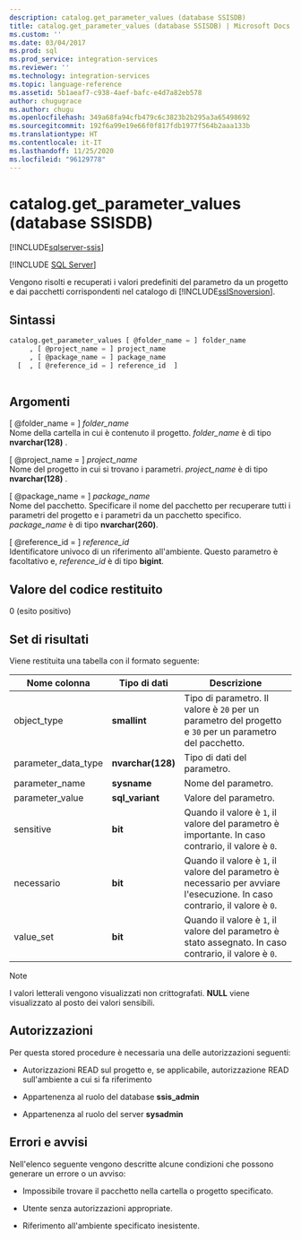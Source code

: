 ```yaml
---
description: catalog.get_parameter_values (database SSISDB)
title: catalog.get_parameter_values (database SSISDB) | Microsoft Docs
ms.custom: ''
ms.date: 03/04/2017
ms.prod: sql
ms.prod_service: integration-services
ms.reviewer: ''
ms.technology: integration-services
ms.topic: language-reference
ms.assetid: 5b1aeaf7-c938-4aef-bafc-e4d7a82eb578
author: chugugrace
ms.author: chugu
ms.openlocfilehash: 349a68fa94cfb479c6c3823b2b295a3a65498692
ms.sourcegitcommit: 192f6a99e19e66f0f817fdb1977f564b2aaa133b
ms.translationtype: HT
ms.contentlocale: it-IT
ms.lasthandoff: 11/25/2020
ms.locfileid: "96129778"
---
```

# <a name="catalogget_parameter_values-ssisdb-database"></a>catalog.get_parameter_values (database SSISDB)

[!INCLUDE[sqlserver-ssis](../../includes/applies-to-version/sqlserver-ssis.md)]


[!INCLUDE [SQL Server](../../includes/applies-to-version/sqlserver.md)]

  Vengono risolti e recuperati i valori predefiniti del parametro da un progetto e dai pacchetti corrispondenti nel catalogo di [!INCLUDE[ssISnoversion](../../includes/ssisnoversion-md.md)].  
  
## <a name="syntax"></a>Sintassi  
  
```sql  
catalog.get_parameter_values [ @folder_name = ] folder_name  
     , [ @project_name = ] project_name  
     , [ @package_name = ] package_name  
  [  , [ @reference_id = ] reference_id  ]  
  
```  
  
## <a name="arguments"></a>Argomenti  
 [ @folder_name = ] *folder_name*  
 Nome della cartella in cui è contenuto il progetto. *folder_name* è di tipo **nvarchar(128)** .  
  
 [ @project_name = ] *project_name*  
 Nome del progetto in cui si trovano i parametri. *project_name* è di tipo **nvarchar(128)** .  
  
 [ @package_name = ] *package_name*  
 Nome del pacchetto. Specificare il nome del pacchetto per recuperare tutti i parametri del progetto e i parametri da un pacchetto specifico. *package_name* è di tipo **nvarchar(260)**.  
  
 [ @reference_id = ] *reference_id*  
 Identificatore univoco di un riferimento all'ambiente. Questo parametro è facoltativo e, *reference_id* è di tipo **bigint**.  
  
## <a name="return-code-value"></a>Valore del codice restituito  
 0 (esito positivo)  
  
## <a name="result-sets"></a>Set di risultati  
 Viene restituita una tabella con il formato seguente:  
  
|Nome colonna|Tipo di dati|Descrizione|  
|-----------------|---------------|-----------------|  
|object_type|**smallint**|Tipo di parametro. Il valore è `20` per un parametro del progetto e `30` per un parametro del pacchetto.|  
|parameter_data_type|**nvarchar(128)**|Tipo di dati del parametro.|  
|parameter_name|**sysname**|Nome del parametro.|  
|parameter_value|**sql_variant**|Valore del parametro.|  
|sensitive|**bit**|Quando il valore è `1`, il valore del parametro è importante. In caso contrario, il valore è `0`.|  
|necessario|**bit**|Quando il valore è `1`, il valore del parametro è necessario per avviare l'esecuzione. In caso contrario, il valore è `0`.|  
|value_set|**bit**|Quando il valore è `1`, il valore del parametro è stato assegnato. In caso contrario, il valore è `0`.|  
  
> [!NOTE]  
>  I valori letterali vengono visualizzati non crittografati. **NULL** viene visualizzato al posto dei valori sensibili.  
  
## <a name="permissions"></a>Autorizzazioni  
 Per questa stored procedure è necessaria una delle autorizzazioni seguenti:  
  
-   Autorizzazioni READ sul progetto e, se applicabile, autorizzazione READ sull'ambiente a cui si fa riferimento  
  
-   Appartenenza al ruolo del database **ssis_admin**  
  
-   Appartenenza al ruolo del server **sysadmin**  
  
## <a name="errors-and-warnings"></a>Errori e avvisi  
 Nell'elenco seguente vengono descritte alcune condizioni che possono generare un errore o un avviso:  
  
-   Impossibile trovare il pacchetto nella cartella o progetto specificato.  
  
-   Utente senza autorizzazioni appropriate.  
  
-   Riferimento all'ambiente specificato inesistente.  
  
  
